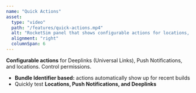 ```yaml
---
name: "Quick Actions"
asset:
  type: "video"
  path: "/features/quick-actions.mp4"
  alt: "RocketSim panel that shows configurable actions for locations, push notifications and deeplinks."
  alignment: "right"
  columnSpan: 6
---
```


**Configurable actions** for Deeplinks (Universal Links), Push Notifications, and locations. Control permissions.

- **Bundle Identifier based:** actions automatically show up for recent builds
- Quickly test **Locations, Push Notifications, and Deeplinks**
